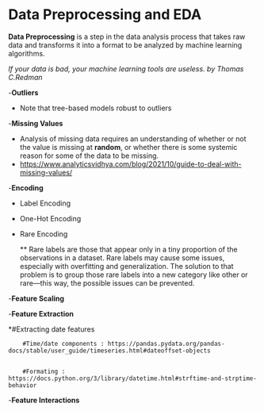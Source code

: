 # Data Preprocessing and EDA

**Data Preprocessing** is a step in the data analysis process that takes raw data and transforms it into a format to be analyzed by machine learning algorithms.

_If your data is bad, your machine learning tools are useless. by Thomas C.Redman_

-**Outliers**

 * Note that tree-based models robust to outliers

-**Missing Values**

 * Analysis of missing data requires an understanding of whether or not the value is missing at **random**, or whether there is some systemic reason for some of the data to be missing.
 * https://www.analyticsvidhya.com/blog/2021/10/guide-to-deal-with-missing-values/
 
-**Encoding**
 
 * Label Encoding
 * One-Hot Encoding
 * Rare Encoding
   
    ** Rare labels are those that appear only in a tiny proportion of the observations in a dataset. Rare labels may cause some issues, especially with overfitting and generalization.
The solution to that problem is to group those rare labels into a new category like other or rare—this way, the possible issues can be prevented.
   
-**Feature Scaling**

-**Feature Extraction**
    
   *#Extracting date features


        #Time/date components : https://pandas.pydata.org/pandas-docs/stable/user_guide/timeseries.html#dateoffset-objects


        #Formating : https://docs.python.org/3/library/datetime.html#strftime-and-strptime-behavior

-**Feature Interactions**



